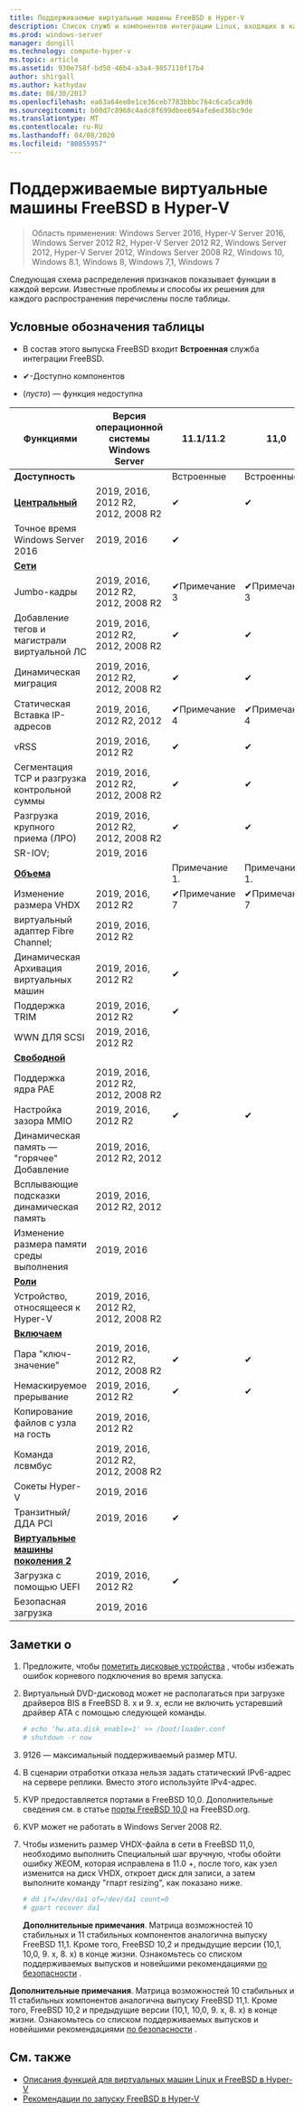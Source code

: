 ```yaml
---
title: Поддерживаемые виртуальные машины FreeBSD в Hyper-V
description: Список служб и компонентов интеграции Linux, входящих в каждую версию
ms.prod: windows-server
manager: dongill
ms.technology: compute-hyper-v
ms.topic: article
ms.assetid: 930e758f-bd50-46b4-a3a4-9857110f17b4
author: shirgall
ms.author: kathydav
ms.date: 08/30/2017
ms.openlocfilehash: ea63a64ee0e1ce36ceb7783bbbc764c6ca5ca9d6
ms.sourcegitcommit: b00d7c8968c4adc8f699dbee694afe6ed36bc9de
ms.translationtype: MT
ms.contentlocale: ru-RU
ms.lasthandoff: 04/08/2020
ms.locfileid: "80855957"
---
```

# <a name="supported-freebsd-virtual-machines-on-hyper-v"></a>Поддерживаемые виртуальные машины FreeBSD в Hyper-V

>Область применения: Windows Server 2016, Hyper-V Server 2016, Windows Server 2012 R2, Hyper-V Server 2012 R2, Windows Server 2012, Hyper-V Server 2012, Windows Server 2008 R2, Windows 10, Windows 8.1, Windows 8, Windows 7,1, Windows 7

Следующая схема распределения признаков показывает функции в каждой версии. Известные проблемы и способы их решения для каждого распространения перечислены после таблицы.

## <a name="table-legend"></a>Условные обозначения таблицы

* В состав этого выпуска FreeBSD входит **Встроенная** служба интеграции FreeBSD.

* &#10004;-Доступно компонентов

* (*пусто*) — функция недоступна

|**Функциями**|**Версия операционной системы Windows Server**|**11.1/11.2**|**11,0**|**10,3**|**10,2**|**10,0-10,1**|**9,1-9,3, 8,4**|
|-|-|-|-|-|-|-|-|
|**Доступность**||Встроенные|Встроенные|Встроенные|Встроенные|Встроенные|[Порты](https://svnweb.freebsd.org/ports/branches/2015Q1/emulators/hyperv-is/) |
|**[Центральный](Feature-Descriptions-for-Linux-and-FreeBSD-virtual-machines-on-Hyper-V.md#core)**|2019, 2016, 2012 R2, 2012, 2008 R2|&#10004;|&#10004;|&#10004;|&#10004;|&#10004;|&#10004; |
|Точное время Windows Server 2016|2019, 2016|&#10004;||||||
|**[Сети](Feature-Descriptions-for-Linux-and-FreeBSD-virtual-machines-on-Hyper-V.md#networking)**||||||||
|Jumbo-кадры|2019, 2016, 2012 R2, 2012, 2008 R2|&#10004;Примечание 3|&#10004;Примечание 3|&#10004;Примечание 3|&#10004;Примечание 3|&#10004;Примечание 3|&#10004;Примечание 3|
|Добавление тегов и магистрали виртуальной ЛС|2019, 2016, 2012 R2, 2012, 2008 R2|&#10004;|&#10004;|&#10004;|&#10004;|&#10004;|&#10004;|
|Динамическая миграция|2019, 2016, 2012 R2, 2012, 2008 R2|&#10004;|&#10004;|&#10004;|&#10004;|&#10004;|&#10004;|
|Статическая Вставка IP-адресов|2019, 2016, 2012 R2, 2012|&#10004;Примечание 4|&#10004;Примечание 4|&#10004;Примечание 4|&#10004;Примечание 4|&#10004;Примечание 4|&#10004;|
|vRSS|2019, 2016, 2012 R2|&#10004;|&#10004;|||||
|Сегментация TCP и разгрузка контрольной суммы|2019, 2016, 2012 R2, 2012, 2008 R2|&#10004;|&#10004;|&#10004;|&#10004;|||
|Разгрузка крупного приема (ЛРО)|2019, 2016, 2012 R2, 2012, 2008 R2|&#10004;|&#10004;|&#10004;||||
|SR-IOV;|2019, 2016|||||||
|**[Объема](Feature-Descriptions-for-Linux-and-FreeBSD-virtual-machines-on-Hyper-V.md#storage)**||Примечание 1.|Примечание 1.|Примечание 1.|Примечание 1.|Примечание 1, 2|Примечание 1, 2|
|Изменение размера VHDX|2019, 2016, 2012 R2|&#10004;Примечание 7|&#10004;Примечание 7|||||
|виртуальный адаптер Fibre Channel;|2019, 2016, 2012 R2|||||||
|Динамическая Архивация виртуальных машин|2019, 2016, 2012 R2|&#10004;||||||
|Поддержка TRIM|2019, 2016, 2012 R2|&#10004;||||||
|WWN ДЛЯ SCSI|2019, 2016, 2012 R2|||||||
|**[Свободной](Feature-Descriptions-for-Linux-and-FreeBSD-virtual-machines-on-Hyper-V.md#memory)**||||||||
|Поддержка ядра PAE|2019, 2016, 2012 R2, 2012, 2008 R2|||||||
|Настройка зазора MMIO|2019, 2016, 2012 R2|&#10004;|&#10004;|&#10004;|&#10004;|&#10004;|&#10004;|
|Динамическая память — "горячее" Добавление|2019, 2016, 2012 R2, 2012|||||||
|Всплывающие подсказки динамическая память|2019, 2016, 2012 R2, 2012|||||||
|Изменение размера памяти среды выполнения|2019, 2016|||||||
|**[Роли](Feature-Descriptions-for-Linux-and-FreeBSD-virtual-machines-on-Hyper-V.md#video)**||||||||
|Устройство, относящееся к Hyper-V|2019, 2016, 2012 R2, 2012, 2008 R2|||||||
|**[Включаем](Feature-Descriptions-for-Linux-and-FreeBSD-virtual-machines-on-Hyper-V.md#miscellaneous)**||||||||
|Пара "ключ-значение"|2019, 2016, 2012 R2, 2012, 2008 R2|&#10004;|&#10004;|&#10004;|&#10004;Примечание 6|&#10004;Примечание 5, 6|&#10004;Примечание 6|
|Немаскируемое прерывание|2019, 2016, 2012 R2|&#10004;|&#10004;|&#10004;|&#10004;|&#10004;|&#10004;|
|Копирование файлов с узла на гость|2019, 2016, 2012 R2|||||||
|Команда лсвмбус|2019, 2016, 2012 R2, 2012, 2008 R2|||||||
|Сокеты Hyper-V|2019, 2016|||||||
|Транзитный/ДДА PCI|2019, 2016|&#10004;||||||
|**[Виртуальные машины поколения 2](Feature-Descriptions-for-Linux-and-FreeBSD-virtual-machines-on-Hyper-V.md#generation-2-virtual-machines)**||||||||
|Загрузка с помощью UEFI|2019, 2016, 2012 R2|&#10004;||||||
|Безопасная загрузка|2019, 2016|||||||

## <a name="notes"></a><a name="BKMK_notes"></a>Заметки о

1. Предложите, чтобы [пометить дисковые устройства]( https://www.freebsd.org/doc/handbook/geom-glabel.html) , чтобы избежать ошибок корневого подключения во время запуска.

2. Виртуальный DVD-дисковод может не располагаться при загрузке драйверов BIS в FreeBSD 8. x и 9. x, если не включить устаревший драйвер ATA с помощью следующей команды.
    ```sh
    # echo ‘hw.ata.disk_enable=1' >> /boot/loader.conf
    # shutdown -r now
    ```

3. 9126 — максимальный поддерживаемый размер MTU.

4. В сценарии отработки отказа нельзя задать статический IPv6-адрес на сервере реплики. Вместо этого используйте IPv4-адрес.

5. KVP предоставляется портами в FreeBSD 10,0. Дополнительные сведения см. в статье [порты FreeBSD 10,0](https://svnweb.freebsd.org/ports/branches/2015Q1/emulators/hyperv-is/) на FreeBSD.org.

6. KVP может не работать в Windows Server 2008 R2.

7. Чтобы изменить размер VHDX-файла в сети в FreeBSD 11,0, необходимо выполнить Специальный шаг вручную, чтобы обойти ошибку ЖЕОМ, которая исправлена в 11.0 +, после того, как узел изменится на диск VHDX, откроет диск для записи, а затем выполните команду "гпарт resizing", как показано ниже.
    ```sh
    # dd if=/dev/da1 of=/dev/da1 count=0
    # gpart recover da1
    ```
   **Дополнительные примечания**. Матрица возможностей 10 стабильных и 11 стабильных компонентов аналогична выпуску FreeBSD 11,1. Кроме того, FreeBSD 10,2 и предыдущие версии (10,1, 10,0, 9. x, 8. x) в конце жизни. Ознакомьтесь со списком поддерживаемых выпусков и новейшими рекомендациями [по безопасности](https://security.freebsd.org/) .

**Дополнительные примечания**. Матрица возможностей 10 стабильных и 11 стабильных компонентов аналогична выпуску FreeBSD 11,1. Кроме того, FreeBSD 10,2 и предыдущие версии (10,1, 10,0, 9. x, 8. x) в конце жизни. Ознакомьтесь со списком поддерживаемых выпусков и новейшими рекомендациями [по безопасности](https://security.freebsd.org/) .

## <a name="see-also"></a>См. также

* [Описания функций для виртуальных машин Linux и FreeBSD в Hyper-V](Feature-Descriptions-for-Linux-and-FreeBSD-virtual-machines-on-Hyper-V.md)
* [Рекомендации по запуску FreeBSD в Hyper-V](Best-practices-for-running-FreeBSD-on-Hyper-V.md)
